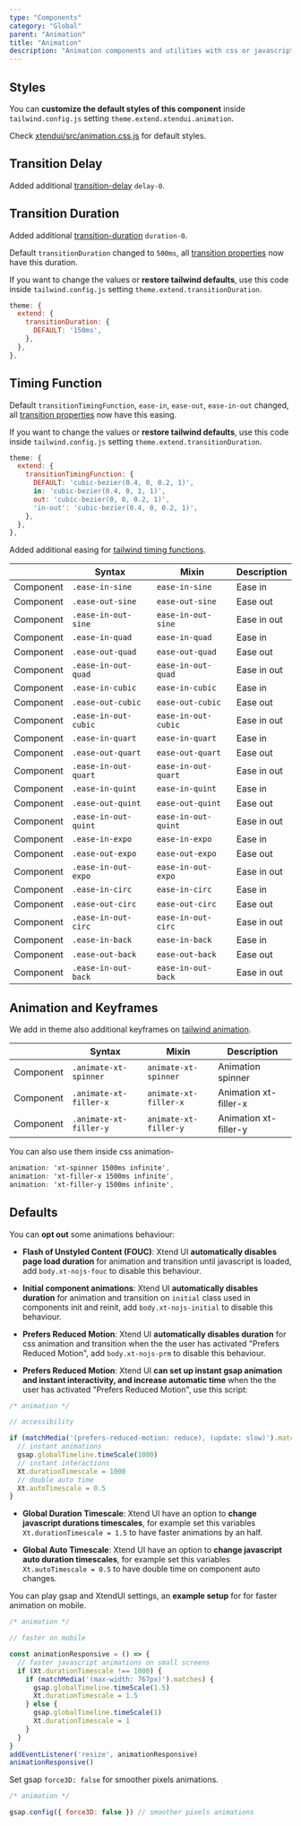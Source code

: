 ```yaml
---
type: "Components"
category: "Global"
parent: "Animation"
title: "Animation"
description: "Animation components and utilities with css or javascript transitions/animations."
---
```


## Styles

You can **customize the default styles of this component** inside `tailwind.config.js` setting `theme.extend.xtendui.animation`.

Check [xtendui/src/animation.css.js](https://github.com/minimit/xtendui/blob/beta/src/animation.css.js) for default styles.

## Transition Delay

Added additional [transition-delay](https://tailwindcss.com/docs/transition-delay) `delay-0`.

## Transition Duration

Added additional [transition-duration](https://tailwindcss.com/docs/transition-duration) `duration-0`.

Default `transitionDuration` changed to `500ms`, all [transition properties](https://tailwindcss.com/docs/transition-property) now have this duration.

If you want to change the values or **restore tailwind defaults**, use this code inside `tailwind.config.js` setting `theme.extend.transitionDuration`.

```js
theme: {
  extend: {
    transitionDuration: {
      DEFAULT: '150ms',
    },
  },
},
```

## Timing Function

Default `transitionTimingFunction`, `ease-in`, `ease-out`, `ease-in-out` changed, all [transition properties](https://tailwindcss.com/docs/transition-property) now have this easing.

If you want to change the values or **restore tailwind defaults**, use this code inside `tailwind.config.js` setting `theme.extend.transitionDuration`.

```js
theme: {
  extend: {
    transitionTimingFunction: {
      DEFAULT: 'cubic-bezier(0.4, 0, 0.2, 1)',
      in: 'cubic-bezier(0.4, 0, 1, 1)',
      out: 'cubic-bezier(0, 0, 0.2, 1)',
      'in-out': 'cubic-bezier(0.4, 0, 0.2, 1)',
    },
  },
},
```

Added additional easing for [tailwind timing functions](https://tailwindcss.com/docs/transition-timing-function).

<div class="xt-overflow-sub overflow-y-hidden overflow-x-scroll my-5 xt-my-auto w-full">

|                      | Syntax                          | Mixin            | Description                   |
| ----------------------- | ----------------------------------------- | -----------------------------| ----------------------------- |
| Component                  | `.ease-in-sine`                     | `ease-in-sine`                | Ease in            |
| Component                  | `.ease-out-sine`                     | `ease-out-sine`                | Ease out            |
| Component                  | `.ease-in-out-sine`                     | `ease-in-out-sine`                | Ease in out            |
| Component                  | `.ease-in-quad`                     | `ease-in-quad`                | Ease in            |
| Component                  | `.ease-out-quad`                     | `ease-out-quad`                | Ease out            |
| Component                  | `.ease-in-out-quad`                     | `ease-in-out-quad`                | Ease in out            |
| Component                  | `.ease-in-cubic`                     | `ease-in-cubic`                | Ease in            |
| Component                  | `.ease-out-cubic`                     | `ease-out-cubic`                | Ease out            |
| Component                  | `.ease-in-out-cubic`                     | `ease-in-out-cubic`                | Ease in out            |
| Component                  | `.ease-in-quart`                     | `ease-in-quart`                | Ease in            |
| Component                  | `.ease-out-quart`                     | `ease-out-quart`                | Ease out            |
| Component                  | `.ease-in-out-quart`                     | `ease-in-out-quart`                | Ease in out            |
| Component                  | `.ease-in-quint`                     | `ease-in-quint`                | Ease in            |
| Component                  | `.ease-out-quint`                     | `ease-out-quint`                | Ease out            |
| Component                  | `.ease-in-out-quint`                     | `ease-in-out-quint`                | Ease in out            |
| Component                  | `.ease-in-expo`                     | `ease-in-expo`                | Ease in            |
| Component                  | `.ease-out-expo`                     | `ease-out-expo`                | Ease out            |
| Component                  | `.ease-in-out-expo`                     | `ease-in-out-expo`                | Ease in out            |
| Component                  | `.ease-in-circ`                     | `ease-in-circ`                | Ease in            |
| Component                  | `.ease-out-circ`                     | `ease-out-circ`                | Ease out            |
| Component                  | `.ease-in-out-circ`                     | `ease-in-out-circ`                | Ease in out            |
| Component                  | `.ease-in-back`                     | `ease-in-back`                | Ease in            |
| Component                  | `.ease-out-back`                     | `ease-out-back`                | Ease out            |
| Component                  | `.ease-in-out-back`                     | `ease-in-out-back`                | Ease in out            |

</div>

##  Animation and Keyframes

We add in theme also additional keyframes on [tailwind animation](https://tailwindcss.com/docs/animation).

<div class="xt-overflow-sub overflow-y-hidden overflow-x-scroll my-5 xt-my-auto w-full">

|                      | Syntax                          | Mixin            | Description                   |
| ----------------------- | ----------------------------------------- | -----------------------------| ----------------------------- |
| Component                  | `.animate-xt-spinner`                     | `animate-xt-spinner`                | Animation spinner            |
| Component                  | `.animate-xt-filler-x`                     | `animate-xt-filler-x`                | Animation xt-filler-x            |
| Component                  | `.animate-xt-filler-y`                     | `animate-xt-filler-y`                | Animation xt-filler-y            |

</div>

You can also use them inside css animation-

```css
animation: 'xt-spinner 1500ms infinite',
animation: 'xt-filler-x 1500ms infinite',
animation: 'xt-filler-y 1500ms infinite',
```

## Defaults

You can **opt out** some animations behaviour:

* **Flash of Unstyled Content (FOUC)**: Xtend UI **automatically disables page load duration** for animation and transition until javascript is loaded, add `body.xt-nojs-fouc` to disable this behaviour.

* **Initial component animations**: Xtend UI **automatically disables duration** for animation and transition on `initial` class used in components init and reinit, add `body.xt-nojs-initial` to disable this behaviour.

* **Prefers Reduced Motion**: Xtend UI **automatically disables duration** for css animation and transition when the the user has activated "Prefers Reduced Motion", add `body.xt-nojs-prm` to disable this behaviour.

* **Prefers Reduced Motion**: Xtend UI **can set up instant gsap animation and instant interactivity, and increase automatic time** when the the user has activated "Prefers Reduced Motion", use this script:

```js
/* animation */

// accessibility

if (matchMedia('(prefers-reduced-motion: reduce), (update: slow)').matches) {
  // instant animations
  gsap.globalTimeline.timeScale(1000)
  // instant interactions
  Xt.durationTimescale = 1000
  // double auto time
  Xt.autoTimescale = 0.5
}
```

* **Global Duration Timescale**: Xtend UI have an option to **change javascript durations timescales**, for example set this variables `Xt.durationTimescale = 1.5` to have faster animations by an half.

* **Global Auto Timescale**: Xtend UI have an option to **change javascript auto duration timescales**, for example set this variables `Xt.autoTimescale = 0.5` to have double time on component auto changes.

You can play gsap and XtendUI settings, an **example setup** for for faster animation on mobile.

```js
/* animation */

// faster on mobile

const animationResponsive = () => {
  // faster javascript animations on small screens
  if (Xt.durationTimescale !== 1000) {
    if (matchMedia('(max-width: 767px)').matches) {
      gsap.globalTimeline.timeScale(1.5)
      Xt.durationTimescale = 1.5
    } else {
      gsap.globalTimeline.timeScale(1)
      Xt.durationTimescale = 1
    }
  }
}
addEventListener('resize', animationResponsive)
animationResponsive()
```

Set gsap `force3D: false` for smoother pixels animations.

```js
/* animation */

gsap.config({ force3D: false }) // smoother pixels animations
```
